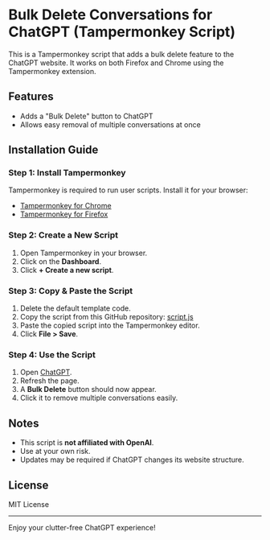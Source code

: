 # Bulk Delete Conversations for ChatGPT (Tampermonkey Script)

This is a Tampermonkey script that adds a bulk delete feature to the ChatGPT website. It works on both Firefox and Chrome using the Tampermonkey extension.

## Features
- Adds a "Bulk Delete" button to ChatGPT
- Allows easy removal of multiple conversations at once

## Installation Guide

### Step 1: Install Tampermonkey
Tampermonkey is required to run user scripts. Install it for your browser:
- [Tampermonkey for Chrome](https://chrome.google.com/webstore/detail/tampermonkey/dhdgffkkebhmkfjojejmpbldmpobfkfo)
- [Tampermonkey for Firefox](https://addons.mozilla.org/en-US/firefox/addon/tampermonkey/)

### Step 2: Create a New Script
1. Open Tampermonkey in your browser.
2. Click on the **Dashboard**.
3. Click **+ Create a new script**.

### Step 3: Copy & Paste the Script
1. Delete the default template code.
2. Copy the script from this GitHub repository: [script.js](https://github.com/B1TV-670/bulk_delete_chatgpt_tampermonkey/blob/main/script.js)
3. Paste the copied script into the Tampermonkey editor.
4. Click **File > Save**.

### Step 4: Use the Script
1. Open [ChatGPT](https://chat.openai.com).
2. Refresh the page.
3. A **Bulk Delete** button should now appear.
4. Click it to remove multiple conversations easily.

## Notes
- This script is **not affiliated with OpenAI**.
- Use at your own risk.
- Updates may be required if ChatGPT changes its website structure.

## License
MIT License

---
Enjoy your clutter-free ChatGPT experience!

